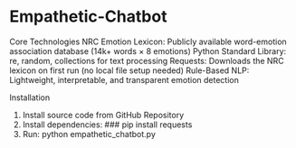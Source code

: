 # Empathetic-Chatbot

Core Technologies
NRC Emotion Lexicon: Publicly available word-emotion association database (14k+ words × 8 emotions)
Python Standard Library: re, random, collections for text processing
Requests: Downloads the NRC lexicon on first run (no local file setup needed)
Rule-Based NLP: Lightweight, interpretable, and transparent emotion detection


Installation
1. Install source code from GitHub Repository
2. Install dependencies: ### pip install requests
3. Run: python empathetic_chatbot.py
